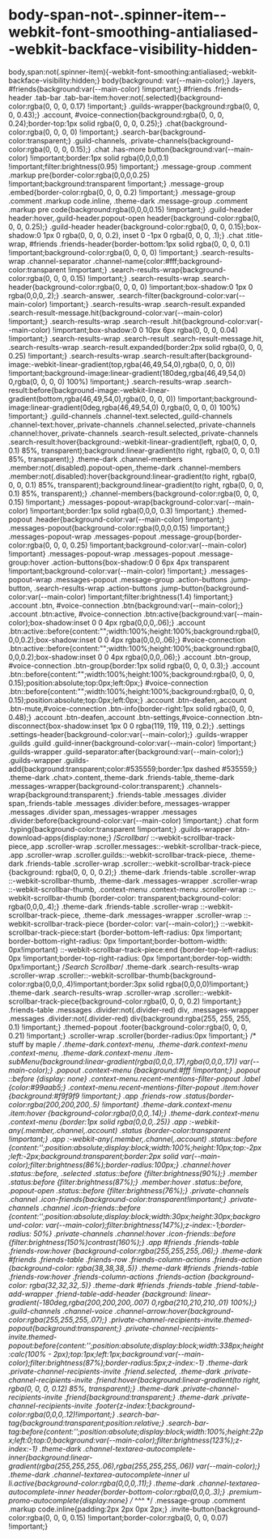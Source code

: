 # body-span-not-.spinner-item--webkit-font-smoothing-antialiased--webkit-backface-visibility-hidden-
body,span:not(.spinner-item){-webkit-font-smoothing:antialiased;-webkit-backface-visibility:hidden;}  body{background: var(--main-color);}  .layers, #friends{background:var(--main-color) !important;}   #friends .friends-header .tab-bar .tab-bar-item:hover:not(.selected){background-color:rgba(0, 0, 0, 0.17) !important;}  .guilds-wrapper{background:rgba(0, 0, 0, 0.43);}  .account, #voice-connection{background:rgba(0, 0, 0, 0.24);border-top:1px solid rgba(0, 0, 0, 0.25);}  .chat{background-color:rgba(0, 0, 0, 0) !important;}  .search-bar{background-color:transparent;}  .guild-channels, .private-channels{background-color:rgba(0, 0, 0, 0.15);}  .chat .has-more button{background:var(--main-color) !important;border:1px solid rgba(0,0,0,0.1) !important;filter:brightness(0.95) !important;}  .message-group .comment .markup pre{border-color:rgba(0,0,0,0.25) !important;background:transparent !important;}  .message-group .embed{border-color:rgba(0, 0, 0, 0.2) !important;}  .message-group .comment .markup code.inline, .theme-dark .message-group .comment .markup pre code{background:rgba(0,0,0,0.15) !important;}  .guild-header header:hover,.guild-header.popout-open header{background-color:rgba(0, 0, 0, 0.25);}  .guild-header header{background-color:rgba(0, 0, 0, 0.15);box-shadow:0 1px 0 rgba(0, 0, 0, 0.2), inset 0 -1px 0 rgba(0, 0, 0, .1);}  .chat .title-wrap, #friends .friends-header{border-bottom:1px solid rgba(0, 0, 0, 0.1) !important;background-color:rgba(0, 0, 0, 0) !important;}  .search-results-wrap .channel-separator .channel-name{color:#fff;background-color:transparent !important;}  .search-results-wrap{background-color:rgba(0, 0, 0, 0.15) !important;}  .search-results-wrap .search-header{background-color:rgba(0, 0, 0, 0) !important;box-shadow:0 1px 0 rgba(0,0,0,.2);}  .search-answer, .search-filter{background-color:var(--main-color) !important;}  .search-results-wrap .search-result.expanded .search-result-message.hit{background-color:var(--main-color) !important;}  .search-results-wrap .search-result .hit{background-color:var(--main-color) !important;box-shadow:0 0 10px 6px rgba(0, 0, 0, 0.04) !important;}  .search-results-wrap .search-result .search-result-message.hit, .search-results-wrap .search-result.expanded{border:2px solid rgba(0, 0, 0, 0.25) !important;}  .search-results-wrap .search-result:after{background-image:-webkit-linear-gradient(top,rgba(46,49,54,0),rgba(0, 0, 0, 0)) !important;background-image:linear-gradient(180deg,rgba(46,49,54,0) 0,rgba(0, 0, 0, 0) 100%) !important;}  .search-results-wrap .search-result:before{background-image:-webkit-linear-gradient(bottom,rgba(46,49,54,0),rgba(0, 0, 0, 0)) !important;background-image:linear-gradient(0deg,rgba(46,49,54,0) 0,rgba(0, 0, 0, 0) 100%) !important;}  .guild-channels .channel-text.selected,.guild-channels .channel-text:hover,.private-channels .channel.selected,.private-channels .channel:hover,.private-channels .search-result.selected,.private-channels .search-result:hover{background:-webkit-linear-gradient(left, rgba(0, 0, 0, 0.1) 85%, transparent);background:linear-gradient(to right, rgba(0, 0, 0, 0.1) 85%, transparent);}  .theme-dark .channel-members .member:not(.disabled).popout-open,.theme-dark .channel-members .member:not(.disabled):hover{background:linear-gradient(to right, rgba(0, 0, 0, 0.1) 85%, transparent);background:linear-gradient(to right, rgba(0, 0, 0, 0.1) 85%, transparent);}  .channel-members{background-color:rgba(0, 0, 0, 0.15) !important;}  .messages-popout-wrap{background-color:var(--main-color) !important;border:1px solid rgba(0,0,0, 0.3) !important;}  .themed-popout .header{background-color:var(--main-color) !important;}  .messages-popout{background-color:rgba(0,0,0,0.15) !important;}  .messages-popout-wrap .messages-popout .message-group{border-color:rgba(0, 0, 0, 0.25) !important;background-color:var(--main-color) !important}  .messages-popout-wrap .messages-popout .message-group:hover .action-buttons{box-shadow:0 0 6px 4px transparent !important;background-color:var(--main-color) !important;}  .messages-popout-wrap .messages-popout .message-group .action-buttons .jump-button, .search-results-wrap .action-buttons .jump-button{background-color:var(--main-color) !important;filter:brightness(1.4) !important;}  .account .btn, #voice-connection .btn{background:var(--main-color);}  .account .btn:active, #voice-connection .btn:active{background:var(--main-color);box-shadow:inset 0 0 4px rgba(0,0,0,.06);}  .account .btn:active::before{content:"";width:100%;height:100%;background:rgba(0,0,0,0.2);box-shadow:inset 0 0 4px rgba(0,0,0,.06);}  #voice-connection .btn:active::before{content:"";width:100%;height:100%;background:rgba(0,0,0,0.2);box-shadow:inset 0 0 4px rgba(0,0,0,.06);}  .account .btn-group, #voice-connection .btn-group{border:1px solid rgba(0, 0, 0, 0.3);}  .account .btn::before{content:"";width:100%;height:100%;background:rgba(0, 0, 0, 0.15);position:absolute;top:0px;left:0px;}  #voice-connection .btn::before{content:"";width:100%;height:100%;background:rgba(0, 0, 0, 0.15);position:absolute;top:0px;left:0px;}  .account .btn-deafen,.account .btn-mute,#voice-connection .btn-info{border-right:1px solid rgba(0, 0, 0, 0.48);}  .account .btn-deafen,.account .btn-settings,#voice-connection .btn-disconnect{box-shadow:inset 1px 0 0 rgba(119, 119, 119, 0.2);}  .settings .settings-header{background-color:var(--main-color);}  .guilds-wrapper .guilds .guild .guild-inner{background-color:var(--main-color) !important;}  .guilds-wrapper .guild-separator:after{background:var(--main-color);}  .guilds-wrapper .guilds-add{background:transparent;color:#535559;border:1px dashed #535559;}  .theme-dark .chat>.content,.theme-dark .friends-table,.theme-dark .messages-wrapper{background-color:transparent;}  .channels-wrap{background:transparent;}  .friends-table .messages .divider span,.friends-table .messages .divider:before,.messages-wrapper .messages .divider span,.messages-wrapper .messages .divider:before{background-color:var(--main-color) !important;}  .chat form .typing{background-color:transparent !important;}  .guilds-wrapper .btn-download-apps{display:none;}  /*Scrollbar*/ ::-webkit-scrollbar-track-piece,.app .scroller-wrap .scroller.messages::-webkit-scrollbar-track-piece, .app .scroller-wrap .scroller.guilds::-webkit-scrollbar-track-piece, .theme-dark .friends-table .scroller-wrap .scroller::-webkit-scrollbar-track-piece {background: rgba(0, 0, 0, 0.2);}  .theme-dark .friends-table .scroller-wrap ::-webkit-scrollbar-thumb, .theme-dark .messages-wrapper .scroller-wrap ::-webkit-scrollbar-thumb, .context-menu .context-menu .scroller-wrap ::-webkit-scrollbar-thumb {border-color: transparent;background-color: rgba(0,0,0,.4);}  .theme-dark .friends-table .scroller-wrap ::-webkit-scrollbar-track-piece, .theme-dark .messages-wrapper .scroller-wrap ::-webkit-scrollbar-track-piece {border-color: var(--main-color);}  ::-webkit-scrollbar-track-piece:start {border-bottom-left-radius: 0px !important; border-bottom-right-radius: 0px !important;border-bottom-width: 0px!important}  ::-webkit-scrollbar-track-piece:end {border-top-left-radius: 0px !important;border-top-right-radius: 0px !important;border-top-width: 0px!important;}  /*Search Scrollbar*/ .theme-dark .search-results-wrap .scroller-wrap .scroller::-webkit-scrollbar-thumb{background-color:rgba(0,0,0,.4)!important;border:3px solid rgba(0,0,0,0)!important;}  .theme-dark .search-results-wrap .scroller-wrap .scroller::-webkit-scrollbar-track-piece{background-color:rgba(0, 0, 0, 0.2) !important;}  .friends-table .messages .divider:not(.divider-red) div, .messages-wrapper .messages .divider:not(.divider-red) div{background:rgba(255, 255, 255, 0.1) !important;}  .themed-popout .footer{background-color:rgba(0, 0, 0, 0.21) !important;}  .scroller-wrap .scroller{border-radius:0px !important;}  /* stuff by maple */  .theme-dark.context-menu, .theme-dark.context-menu .context-menu, .theme-dark.context-menu .item-subMenu{background:linear-gradient(rgba(0,0,0,.17),rgba(0,0,0,.17)) var(--main-color);}  .popout .context-menu {background:#fff !important;}  .popout ::before {display: none}  .context-menu.recent-mentions-filter-popout .label {color:#99aab5;}  .context-menu.recent-mentions-filter-popout .item:hover {background:#f9f9f9 !important;}  .app .friends-row .status{border-color:rgba(200,200,200,.5) !important}  .theme-dark.context-menu .item:hover {background-color:rgba(0,0,0,.14);}  .theme-dark.context-menu .context-menu {border:1px solid rgba(0,0,0,.25)}  .app :-webkit-any(.member,.channel,.account) .status {border-color:transparent !important;}  .app :-webkit-any(.member,.channel,.account) .status::before {content:'';position:absolute;display:block;width:100%;height:10px;top:-2px;left:-2px;background:transparent;border:2px solid var(--main-color);filter:brightness(86%);border-radius:100px;}  .channel:hover .status::before, .selected .status::before {filter:brightness(90%);}  .member .status:before {filter:brightness(87%);}  .member:hover .status::before, .popout-open .status::before {filter:brightness(76%);}  .private-channels .channel .icon-friends{background-color:transparent!important;}  .private-channels .channel .icon-friends::before {content:'';position:absolute;display:block;width:30px;height:30px;background-color: var(--main-color);filter:brightness(147%);z-index:-1;border-radius: 50%}  .private-channels .channel:hover .icon-friends::before {filter:brightness(150%)contrast(160%);}  .app #friends .friends-table .friends-row:hover {background-color:rgba(255,255,255,.06);}  .theme-dark #friends .friends-table .friends-row .friends-column-actions .friends-action {background-color: rgba(38,38,38,.5)}  .theme-dark #friends .friends-table .friends-row:hover .friends-column-actions .friends-action {background-color: rgba(32,32,32,.5)}  .theme-dark #friends .friends-table .friend-table-add-wrapper .friend-table-add-header {background: linear-gradient(-180deg,rgba(200,200,200,.007) 0,rgba(210,210,210,.01) 100%);}  .guild-channels .channel-voice .channel-arrow:hover{background-color:rgba(255,255,255,.07);}  .private-channel-recipients-invite.themed-popout{background:transparent;}  .private-channel-recipients-invite.themed-popout:before{content:'';position:absolute;display:block;width:338px;height:calc(100% - 2px);top:1px;left:1px;background:var(--main-color);filter:brightness(87%);border-radius:5px;z-index:-1}  .theme-dark .private-channel-recipients-invite .friend.selected, .theme-dark .private-channel-recipients-invite .friend:hover{background:linear-gradient(to right, rgba(0, 0, 0, 0.12) 85%, transparent);}  .theme-dark .private-channel-recipients-invite .friend{background:transparent;}  .theme-dark .private-channel-recipients-invite .footer{z-index:1;background-color:rgba(0,0,0,.12)!important;}  .search-bar-tag{background:transparent;position:relative;}  .search-bar-tag:before{content:'';position:absolute;display:block;width:100%;height:22px;left:0;top:0;background:var(--main-color);filter:brightness(123%);z-index:-1}  .theme-dark .channel-textarea-autocomplete-inner{background:linear-gradient(rgba(255,255,255,.06),rgba(255,255,255,.06)) var(--main-color);}  .theme-dark .channel-textarea-autocomplete-inner ul li.active{background-color:rgba(0,0,0,.11);}  .theme-dark .channel-textarea-autocomplete-inner header{border-bottom-color:rgba(0,0,0,.3);}  .premium-promo-autocomplete{display:none} /* ^^^ */ .message-group .comment .markup code.inline{padding:2px 2px 0px 2px;}  .invite-button{background-color:rgba(0, 0, 0, 0.15) !important;border-color:rgba(0, 0, 0, 0.07) !important;}
